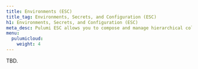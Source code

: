 ```yaml
---
title: Environments (ESC)
title_tag: Environments, Secrets, and Configuration (ESC)
h1: Environments, Secrets, and Configuration (ESC)
meta_desc: Pulumi ESC allows you to compose and manage hierarchical collections of configuration and secrets and consume them in various ways.
menu:
  pulumicloud:
    weight: 4
---
```


TBD.
